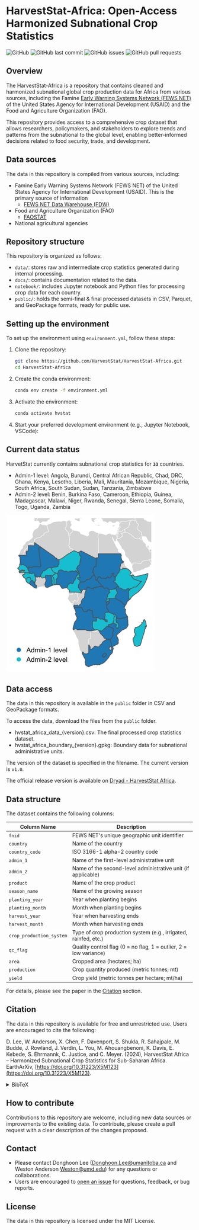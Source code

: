 # HarvestStat-Africa: Open-Access Harmonized Subnational Crop Statistics
![GitHub](https://img.shields.io/github/license/HarvestStat/HarvestStat-Africa)
![GitHub last commit](https://img.shields.io/github/last-commit/HarvestStat/HarvestStat-Africa)
![GitHub issues](https://img.shields.io/github/issues/HarvestStat/HarvestStat-Africa)
![GitHub pull requests](https://img.shields.io/github/issues-pr/HarvestStat/HarvestStat-Africa)
<!-- ![GitHub forks](https://img.shields.io/github/forks/HarvestStat/HarvestStat-Africa)
![GitHub stars](https://img.shields.io/github/stars/HarvestStat/HarvestStat-Africa) -->

## Overview

The HarvestStat-Africa is a repository that contains cleaned and harmonized subnational global crop production data for Africa from various sources, including the Famine [Early Warning Systems Network (FEWS NET)](https://fews.net/) of the United States Agency for International Development (USAID) and the Food and Agriculture Organization (FAO).</br>

This repository provides access to a comprehensive crop dataset that allows researchers, policymakers, and stakeholders to explore trends and patterns from  the subnational to the global level, enabling better-informed decisions related to food security, trade, and development.</br>

## Data sources
The data in this repository is compiled from various sources, including:
- Famine Early Warning Systems Network (FEWS NET) of the United States Agency for International Development (USAID). This is the primary source of information
    - [FEWS NET Data Warehouse (FDW)](https://fews.net/data)
- Food and Agriculture Organization (FAO)
    - [FAOSTAT](https://www.fao.org/faostat/en/#home)
- National agricultural agencies

## Repository structure
This repository is organized as follows:
- `data/`: stores raw and intermediate crop statistics generated during internal processing.
- `docs/`: contains documentation related to the data.
- `notebook/`: includes Jupyter notebook and Python files for processing crop data for each country.
- `public/`: holds the semi-final & final processed datasets in CSV, Parquet, and GeoPackage formats, ready for public use.

## Setting up the environment
To set up the environment using `environment.yml`, follow these steps:

1. Clone the repository:
    ```bash
    git clone https://github.com/HarvestStat/HarvestStat-Africa.git
    cd HarvestStat-Africa
    ```

2. Create the conda environment:
    ```bash
    conda env create -f environment.yml
    ```

3. Activate the environment:
    ```bash
    conda activate hvstat
    ```

4. Start your preferred development environment (e.g., Jupyter Notebook, VSCode):

## Current data status
HarvetStat currently contains subnational crop statistics for **`33`** countries.
<!-- (see [current data status per country](/docs/data_status_per_country.md)):</br> -->
- Admin-1 level: Angola, Burundi, Central African Republic, Chad, DRC, Ghana, Kenya, Lesotho, Liberia, Mali, Mauritania, Mozambique, Nigeria, South Africa, South Sudan, Sudan, Tanzania, Zimbabwe
- Admin-2 level: Benin, Burkina Faso, Cameroon, Ethiopia, Guinea, Madagascar, Malawi, Niger, Rwanda, Senegal, Sierra Leone, Somalia, Togo, Uganda, Zambia

<img src="./docs/current_status_map.png" alt="drawing" width="400"/>

## Data access
The data in this repository is available in the `public` folder in CSV and GeoPackage formats.

To access the data, download the files from the `public` folder.
- hvstat_africa_data_{version}.csv: The final processed crop statistics dataset.
- hvstat_africa_boundary_{version}.gpkg: Boundary data for subnational administrative units.

The version of the dataset is specified in the filename. The current version is `v1.0`.

The official release version is available on [Dryad - HarvestStat Africa](https://datadryad.org/dataset/doi:10.5061/dryad.vq83bk42w).

## Data structure
The dataset contains the following columns:

| Column Name             | Description                                                     |
| ----------------------- | --------------------------------------------------------------- |
| `fnid`                  | FEWS NET's unique geographic unit identifier                    |
| `country`               | Name of the country                                             |
| `country_code`          | ISO 3166-1 alpha-2 country code                                 |
| `admin_1`               | Name of the first-level administrative unit                     |
| `admin_2`               | Name of the second-level administrative unit (if applicable)    |
| `product`               | Name of the crop product                                        |
| `season_name`           | Name of the growing season                                      |
| `planting_year`         | Year when planting begins                                       |
| `planting_month`        | Month when planting begins                                      |
| `harvest_year`          | Year when harvesting ends                                       |
| `harvest_month`         | Month when harvesting ends                                      |
| `crop_production_system`| Type of crop production system (e.g., irrigated, rainfed, etc.) |
| `qc_flag`               | Quality control flag (0 = no flag, 1 = outlier, 2 = low variance)|
| `area`                  | Cropped area (hectares; ha)                                     |
| `production`            | Crop quantity produced (metric tonnes; mt)                      |
| `yield`                 | Crop yield (metric tonnes per hectare; mt/ha)                   |

For details, please see the paper in the [Citation](#citation) section.

## Citation
The data in this repository is available for free and unrestricted use. Users are encouraged to cite the following:

D. Lee, W. Anderson, X. Chen, F. Davenport, S. Shukla, R. Sahajpale, M. Budde, J. Rowland, J. Verdin, L. You, M. Ahouangbenoni, K. Davis, E. Kebede, S. Ehrmannk, C. Justice, and C. Meyer. (2024), HarvestStat Africa – Harmonized Subnational Crop Statistics for Sub-Saharan Africa. EarthArXiv, [https://doi.org/10.31223/X5M123](https://doi.org/10.31223/X5M123).

<details>
<summary>BibTeX</summary>
<pre>
@article{lee_eaxv2024,
  author       = {Lee, Donghoon and
                  Anderson, Weston and
                  Chen, Xuan and
                  Davenport, Frank and
                  Shukla, Shraddhanand and
                  Sahajpal, Ritvik and
                  Budde, Michael and
                  Rowland, James and
                  Verdin, Jim and
                  You, Liangzhi and
                  Ahouangbenon, Matthieu and
                  Davis, Kyle Frankel and
                  Kebede, Endalkachew and
                  Ehrmann, Steffen and
                  Justice, Christina and
                  Meyer, Carsten},
  title        = {{HarvestStat Africa – Harmonized Subnational Crop Statistics for Sub-Saharan Africa}},
  year         = {2024},
  journal      = {EarthArXiv},
  note         = {Preprint},
  doi          = {10.31223/X5M123},
  url          = {https://doi.org/10.31223/X5M123}
}
</pre>
</details>

## How to contribute
Contributions to this repository are welcome, including new data sources or improvements to the existing data. To contribute, please create a pull request with a clear description of the changes proposed.

## Contact 
- Please contact Donghoon Lee ([Donghoon.Lee@umanitoba.ca](Donghoon.Lee@umanitoba.ca) and Weston Anderson [Weston@umd.edu](Weston@umd.edu)) for any questions or collaborations.</br>
- Users are encouraged to [open an issue](https://github.com/HarvestStat/HarvestStat/issues) for questions, feedback, or bug reports.

## License
The data in this repository is licensed under the MIT License.